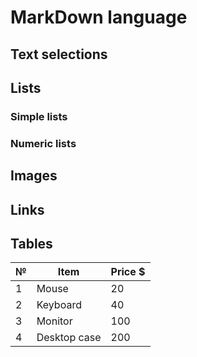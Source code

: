 # MarkDown language

## Text selections

## Lists
### Simple lists

### Numeric lists

## Images

## Links

## Tables
№|Item|Price $
---|---|---  
1|Mouse|20
2|Keyboard|40
3|Monitor|100
4|Desktop case| 200